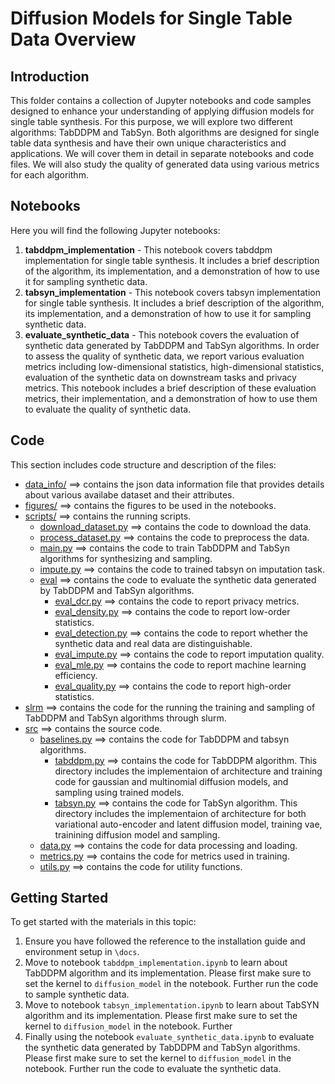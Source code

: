 # Diffusion Models for Single Table Data Overview

## Introduction
This folder contains a collection of Jupyter notebooks and code samples designed to enhance your understanding of applying diffusion models for single table synthesis. For this purpose, we will explore two different algorithms: TabDDPM and TabSyn. Both algorithms are designed for single table data synthesis and have their own unique characteristics and applications. We will cover them in detail in separate notebooks and code files. We will also study the quality of generated data using various metrics for each algorithm.


## Notebooks
Here you will find the following Jupyter notebooks:
1. **tabddpm_implementation** - This notebook covers tabddpm implementation for single table synthesis. It includes a brief description of the algorithm, its implementation, and a demonstration of how to use it for sampling synthetic data.
2. **tabsyn_implementation** - This notebook covers tabsyn implementation for single table synthesis. It includes a brief description of the algorithm, its implementation, and a demonstration of how to use it for sampling synthetic data.
3. **evaluate_synthetic_data** - This notebook covers the evaluation of synthetic data generated by TabDDPM and TabSyn algorithms. In order to assess the quality of synthetic data, we report various evaluation metrics including low-dimensional statistics, high-dimensional statistics, evaluation of the synthetic data on downstream tasks and privacy metrics. This notebook includes a brief description of these evaluation metrics, their implementation, and a demonstration of how to use them to evaluate the quality of synthetic data. 

## Code
This section includes code structure and description of the files:

* [data_info/](./data_info) ==> contains the json data information file that provides details about various availabe dataset and their attributes.
* [figures/](./figures) ==> contains the figures to be used in the notebooks.
* [scripts/](./scripts) ==> contains the running scripts.
    * [download_dataset.py](./scripts/download_dataset.py) ==> contains the code to download the data.
    * [process_dataset.py](./scripts/process_dataset.py) ==> contains the code to preprocess the data.
    * [main.py](./scripts/main.py) ==> contains the code to train TabDDPM and TabSyn algorithms for synthesizing and sampling.
    * [impute.py](./scripts/impute.py) ==> contains the code to trained tabsyn on imputation task.
    * [eval](./scripts/eval) ==> contains the code to evaluate the synthetic data generated by TabDDPM and TabSyn algorithms.
        * [eval_dcr.py](./scripts/eval/eval_dcr.py) ==> contains the code to report privacy metrics.
        * [eval_density.py](./scripts/eval/eval_density.py) ==> contains the code to report low-order statistics.
        * [eval_detection.py](./scripts/eval/eval_detection.py) ==> contains the code to report whether the synthetic data and real data are distinguishable.
        * [eval_impute.py](./scripts/eval/eval_impute.py) ==> contains the code to report imputation quality.
        * [eval_mle.py](./scripts/eval/eval_mle.py) ==> contains the code to report machine learning efficiency.
        * [eval_quality.py](./scripts/eval/eval_quality.py) ==> contains the code to report high-order statistics.
* [slrm](./slrm) ==> contains the code for the running the training and sampling of TabDDPM and TabSyn algorithms through slurm.
* [src](./src) ==> contains the source code.
    * [baselines.py](./src/baselines) ==> contains the code for TabDDPM and tabsyn algorithms.
        * [tabddpm.py](./src/baselines/tabddpm.py) ==> contains the code for TabDDPM algorithm. This directory includes the implementaion of architecture and training code for gaussian and multinomial diffusion models, and sampling using trained models.
        * [tabsyn.py](./src/baselines/tabsyn.py) ==> contains the code for TabSyn algorithm. This directory includes the implementaion of architecture for both variational auto-encoder and latent diffusion model, training vae, trainining diffusion model and sampling.
    * [data.py](./src/data.py) ==> contains the code for data processing and loading.
    * [metrics.py](./src/metrics.py) ==> contains the code for metrics used in training.
    * [utils.py](./src/utils.py) ==> contains the code for utility functions.


## Getting Started
To get started with the materials in this topic:
1. Ensure you have followed the reference to the installation guide and environment setup in `\docs`.
2. Move to notebook `tabddpm_implementation.ipynb` to learn about TabDDPM algorithm and its implementation. Please first make sure to set the kernel to `diffusion_model` in the notebook. Further run the code to sample synthetic data.
3. Move to notebook `tabsyn_implementation.ipynb` to learn about TabSYN algorithm and its implementation. Please first make sure to set the kernel to `diffusion_model` in the notebook. Further
4. Finally using the notebook `evaluate_synthetic_data.ipynb` to evaluate the synthetic data generated by TabDDPM and TabSyn algorithms. Please first make sure to set the kernel to `diffusion_model` in the notebook. Further run the code to evaluate the synthetic data.


